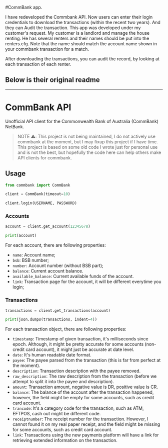 #CommBank app.

I have redeveloped the Commbank API. Now users can enter their login credentials to download the transactions (within the recent two years). And they can Audit the transaction. This app was developed under my customer's request. My customer is a landlord and manage the house renting. He has several renters and their names should be put into the renters.cfg. Note that the name should match the account name shown in your commbank transaction for a match. 

After downloading the transactions, you can audit the record, by looking at each transaction of each renter.


Below is their original readme
-------------------------------------------------------------------------------------------------------------------------------------------------------------------------------------------------------------------------------------------------------------
-------------------------------------------------------------------------------------------------------------------------------------------------------------------------------------------------------------------------------------------------------------

# CommBank API

Unofficial API client for the Commonwealth Bank of Australia (CommBank) NetBank.

> NOTE ⚠️: This project is not being maintained, I do not actively use commbank at the moment, but I may fixup this project if I have time. This project is based on some old code I wrote just for personal use and is not the best, but hopefully the code here can help others make API clients for commbank.

## Usage

```python
from commbank import CommBank

client = CommBank(timeout=10)

client.login(USERNAME, PASSWORD)
```

### Accounts

```python
account = client.get_account(12345678)

print(account)
```

For each account, there are following properties:

- `name`: Account name;
- `bsb`: BSB number;
- `number`: Account number (without BSB part);
- `balance`: Current account balance.
- `available_balance`: Current available funds of the account.
- `link`: Transaction page for the account, it will be different everytime you login;

### Transactions

```python
transactions = client.get_transactions(account)

print(json.dumps(transactions, indent=4))
```

For each transaction object, there are following properties:

- `timestamp`: Timestamp of given transaction, it's milliseconds since epoch. Although, it might be pretty accurate for some accounts (non-credit card account), it might just be accurate at date level.
- `date`: It's human readable date format.
- `payee`: The payee parsed from the transaction (this is far from perfect at the moment).
- `description`: Transaction description with the payee removed.
- `raw_description`: The raw description from the transaction (before we attempt to split it into the payee and description).
- `amount`: Transaction amount, negative value is DR, positive value is CR.
- `balance`: The balance of the account after the transaction happened, however, the field might be empty for some accounts, such as credit card account.
- `trancode`: It's a category code for the transaction, such as ATM, EFTPOS, cash out might be different code.
- `receiptnumber`: The receipt number for the transaction. However, I cannot found it on my real paper receipt, and the field might be missing for some accounts, such as credit card account.
- `link`: Transactions using the new payments platform will have a link for retrieving extended information on the transaction.
